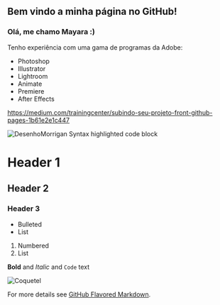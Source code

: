 ## Bem vindo a minha página no GitHub!

### Olá, me chamo Mayara :)

Tenho experiência com uma gama de programas da Adobe:
- Photoshop
- Illustrator
- Lightroom
- Animate
- Premiere
- After Effects

https://medium.com/trainingcenter/subindo-seu-projeto-front-github-pages-1b61e2e1c447

![DesenhoMorrigan](https://i.ibb.co/ZgMjvyy/Morrigan.jpg)
Syntax highlighted code block

# Header 1
## Header 2
### Header 3

- Bulleted
- List

1. Numbered
2. List

**Bold** and _Italic_ and `Code` text

![Coquetel](https://i.ibb.co/WNCVHT7/516-Z6e-Bb-VL-SX466.jpg)


For more details see [GitHub Flavored Markdown](https://guides.github.com/features/mastering-markdown/).
